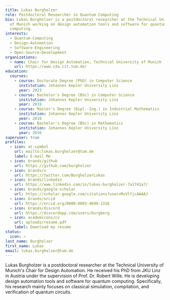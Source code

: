 ```yaml
---
title: Lukas Burgholzer
role: Postdoctoral Researcher in Quantum Computing
bio: Lukas Burgholzer is a postdoctoral researcher at the Technical University
  of Munich working on design automation tools and software for quantum
  computing.
interests:
  - Quantum-Computing
  - Design-Automation
  - Software-Engineering
  - Open-Source-Development
organizations:
  - name: Chair for Design Automation, Technical University of Munich
    url: https://www.cda.cit.tum.de/
education:
  courses:
    - course: Doctorate Degree (PhD) in Computer Science
      institution: Johannes Kepler University Linz
      year: 2023
    - course: Bachelor's Degree (BSc) in Computer Science
      institution: Johannes Kepler University Linz
      year: 2019
    - course: Master's Degree (Dipl.-Ing.) in Industrial Mathematics
      institution: Johannes Kepler University Linz
      year: 2018
    - course: Bachelor's Degree (BSc) in Mathematics
      institution: Johannes Kepler University Linz
      year: 2016
superuser: true
profiles:
  - icon: at-symbol
    url: mailto:lukas.burgholzer@tum.de
    label: E-mail Me
  - icon: brands/github
    url: https://github.com/burgholzer
  - icon: brands/x
    url: https://twitter.com/BurgholzerLukas
  - icon: brands/linkedin
    url: https://www.linkedin.com/in/lukas-burgholzer-7a1741a7/
  - icon: brands/google-scholar
    url: https://scholar.google.com/citations?user=MxVlYjcAAAAJ
  - icon: brands/orcid
    url: https://orcid.org/0000-0003-4699-1316
  - icon: brands/discord
    url: https://discordapp.com/users/burgberg
  - icon: academicons/cv
    url: uploads/resume.pdf
    label: Download my resume
status:
  icon: ⚛️
last_name: Burgholzer
first_name: Lukas
email: lukas.burgholzer@tum.de
---
```

Lukas Burgholzer is a postdoctoral researcher at the Technical University of Munich's Chair for Design Automation. 
He received his PhD from JKU Linz in Austria under the supervision of Prof. Dr. Robert Wille. 
He is developing design automation tools and software for quantum computing.
Specifically, his research mainly focuses on classical simulation, compilation, and verification of quantum circuits.
